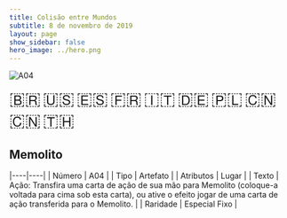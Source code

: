 ```yaml
---
title: Colisão entre Mundos
subtitle: 8 de novembro de 2019
layout: page
show_sidebar: false
hero_image: ../hero.png
---
```


![A04](https://cdn.keyforgegame.com/media/card_front/pt/453_A04_R6G4JX6X4XXP_pt.png)

<span title="Português" style="font-size: 32px;cursor: pointer;" onclick="javascript:document.querySelector('img[alt=\'A04\']').src=document.querySelector('img[alt=\'A04\']').src.replace(/card_front\/[^/]+/, 'card_front/pt').replace(/_[^/.0-9]+\.png/, '_pt.png')">🇧🇷</span>
<span title="English" style="font-size: 32px;cursor: pointer;" onclick="javascript:document.querySelector('img[alt=\'A04\']').src=document.querySelector('img[alt=\'A04\']').src.replace(/card_front\/[^/]+/, 'card_front/en').replace(/_[^/.0-9]+\.png/, '_en.png')">🇺🇸</span>
<span title="Español" style="font-size: 32px;cursor: pointer;" onclick="javascript:document.querySelector('img[alt=\'A04\']').src=document.querySelector('img[alt=\'A04\']').src.replace(/card_front\/[^/]+/, 'card_front/es').replace(/_[^/.0-9]+\.png/, '_es.png')">🇪🇸</span>
<span title="Français" style="font-size: 32px;cursor: pointer;" onclick="javascript:document.querySelector('img[alt=\'A04\']').src=document.querySelector('img[alt=\'A04\']').src.replace(/card_front\/[^/]+/, 'card_front/fr').replace(/_[^/.0-9]+\.png/, '_fr.png')">🇫🇷</span>
<span title="Italiano" style="font-size: 32px;cursor: pointer;" onclick="javascript:document.querySelector('img[alt=\'A04\']').src=document.querySelector('img[alt=\'A04\']').src.replace(/card_front\/[^/]+/, 'card_front/it').replace(/_[^/.0-9]+\.png/, '_it.png')">🇮🇹</span>
<span title="Deutsche" style="font-size: 32px;cursor: pointer;" onclick="javascript:document.querySelector('img[alt=\'A04\']').src=document.querySelector('img[alt=\'A04\']').src.replace(/card_front\/[^/]+/, 'card_front/de').replace(/_[^/.0-9]+\.png/, '_de.png')">🇩🇪</span>
<span title="Polskie" style="font-size: 32px;cursor: pointer;" onclick="javascript:document.querySelector('img[alt=\'A04\']').src=document.querySelector('img[alt=\'A04\']').src.replace(/card_front\/[^/]+/, 'card_front/pl').replace(/_[^/.0-9]+\.png/, '_pl.png')">🇵🇱</span>
<span title="简体中文" style="font-size: 32px;cursor: pointer;" onclick="javascript:document.querySelector('img[alt=\'A04\']').src=document.querySelector('img[alt=\'A04\']').src.replace(/card_front\/[^/]+/, 'card_front/zh-hans').replace(/_[^/.0-9]+\.png/, '_zh-hans.png')">🇨🇳</span>
<span title="繁體中文" style="font-size: 32px;cursor: pointer;" onclick="javascript:document.querySelector('img[alt=\'A04\']').src=document.querySelector('img[alt=\'A04\']').src.replace(/card_front\/[^/]+/, 'card_front/zh-hant').replace(/_[^/.0-9]+\.png/, '_zh-hant.png')">🇨🇳</span>
<span title="ไทย" style="font-size: 32px;cursor: pointer;" onclick="javascript:document.querySelector('img[alt=\'A04\']').src=document.querySelector('img[alt=\'A04\']').src.replace(/card_front\/[^/]+/, 'card_front/th').replace(/_[^/.0-9]+\.png/, '_th.png')">🇹🇭</span>

## Memolito

|----|----|
| Número | A04 |
| Tipo | Artefato |
| Atributos | Lugar |
| Texto | Ação: Transfira uma carta de ação de sua mão para Memolito (coloque-a voltada para cima sob esta carta), ou ative o efeito jogar de uma carta de ação transferida para o Memolito. |
| Raridade | Especial Fixo |
